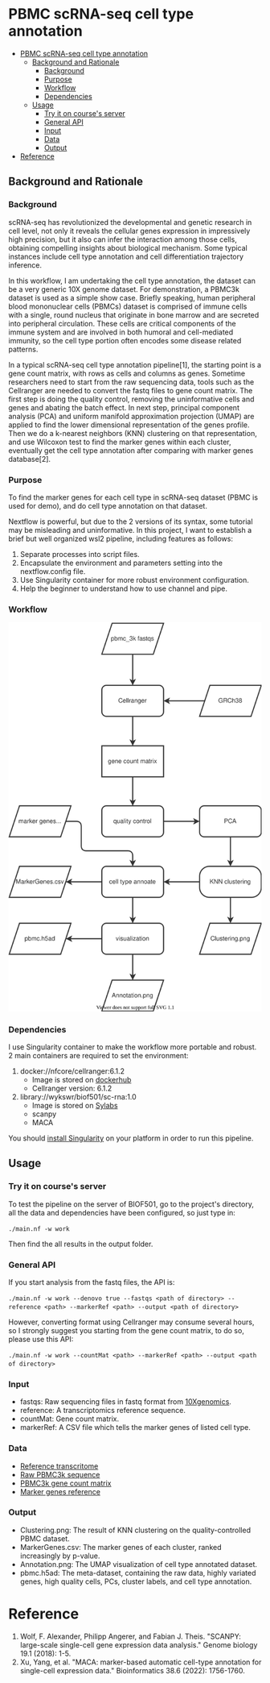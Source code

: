 # PBMC scRNA-seq cell type annotation

- [PBMC scRNA-seq cell type annotation](#pbmc-scrna-seq-cell-type-annotation)
  - [Background and Rationale](#background-and-rationale)
    - [Background](#background)
    - [Purpose](#purpose)
    - [Workflow](#workflow)
    - [Dependencies](#dependencies)
  - [Usage](#usage)
    - [Try it on course's server](#try-it-on-courses-server)
    - [General API](#general-api)
    - [Input](#input)
    - [Data](#data)
    - [Output](#output)
- [Reference](#reference)

## Background and Rationale
### Background
scRNA-seq has revolutionized the developmental and genetic research in cell level, not only it reveals the cellular genes expression in impressively high precision, but it also can infer the interaction among those cells, obtaining compelling insights about biological mechanism. Some typical instances include cell type annotation and cell differentiation trajectory inference.

In this workflow, I am undertaking the cell type annotation, the dataset can be a very generic 10X genome dataset. For demonstration, a PBMC3k dataset is used as a simple show case. Briefly speaking, human peripheral blood mononuclear cells (PBMCs) dataset is comprised of immune cells with a single, round nucleus that originate in bone marrow and are secreted into peripheral circulation. These cells are critical components of the immune system and are involved in both humoral and cell-mediated immunity, so the cell type portion often encodes some disease related patterns.

In a typical scRNA-seq cell type annotation pipeline[1], the starting point is a gene count matrix, with rows as cells and columns as genes. Sometime researchers need to start from the raw sequencing data, tools such as the Cellranger are needed to convert the fastq files to gene count matrix.
The first step is doing the quality control, removing the uninformative cells and genes and abating the batch effect. In next step, principal component analysis (PCA) and uniform manifold approximation projection (UMAP) are applied to find the lower dimensional representation of the genes profile. Then we do a k-nearest neighbors (KNN) clustering on that representation, and use Wilcoxon test to find the marker genes within each cluster, eventually get the cell type annotation after comparing with marker genes database[2].

### Purpose
To find the marker genes for each cell type in scRNA-seq dataset (PBMC is used for demo), and do cell type annotation on that dataset.

Nextflow is powerful, but due to the 2 versions of its syntax, some tutorial may be misleading and uninformative. In this project, I want to establish a brief but well organized wsl2 pipeline, including features as follows:
1. Separate processes into script files.
2. Encapsulate the environment and parameters setting into the nextflow.config file.
3. Use Singularity container for more robust environment configuration.
4. Help the beginner to understand how to use channel and pipe.
### Workflow
<p align="center">
  <img src="workflow.drawio.svg" alt="workflow diagram"/>
</p>

### Dependencies
I use Singularity container to make the workflow more portable and robust. 2 main containers are required to set the environment:
1. docker://nfcore/cellranger:6.1.2
    * Image is stored on [dockerhub](https://hub.docker.com/r/nfcore/cellranger/tags)
    * Cellranger version: 6.1.2
2. library://wykswr/biof501/sc-rna:1.0
    * Image is stored on [Sylabs](https://cloud.sylabs.io/library/wykswr/biof501/sc-rna)
    * scanpy
    * MACA

You should [install Singularity](https://docs.sylabs.io/guides/3.0/user-guide/installation.html) on your platform in order to run this pipeline.
## Usage
### Try it on course's server
To test the pipeline on the server of BIOF501, go to the project's directory, all the data and dependencies have been configured, so just type in:

`./main.nf -w work`

Then find the all results in the output folder.

### General API

If you start analysis from the fastq files, the API is:

`./main.nf -w work --denovo true --fastqs <path of directory> --reference <path> --markerRef <path> --output <path of directory>`

However, converting format using Cellranger may consume several hours, so I strongly suggest you starting from the gene count matrix, to do so, please use this API:

`./main.nf -w work --countMat <path> --markerRef <path> --output <path of directory>`
### Input
* fastqs: Raw sequencing files in fastq format from [10Xgenomics](https://www.10xgenomics.com).
* reference: A transcriptomics reference sequence.
* countMat: Gene count matrix.
* markerRef: A CSV file which tells the marker genes of listed cell type.
### Data
* [Reference transcritome](https://www.ncbi.nlm.nih.gov/assembly/GCF_000001405.40)
* [Raw PBMC3k sequence](https://www.10xgenomics.com/resources/datasets/pbmc-from-a-healthy-donor-granulocytes-removed-through-cell-sorting-3-k-1-standard-2-0-0)
* [PBMC3k gene count matrix](https://scanpy-tutorials.readthedocs.io/en/latest/pbmc3k.html)
* [Marker genes reference](https://github.com/ImXman/MACA/blob/master/MarkerDatabase/human_pbmc_oetjen_markers.csv)
### Output
* Clustering.png: The result of KNN clustering on the quality-controlled PBMC dataset.
* MarkerGenes.csv: The marker genes of each cluster, ranked increasingly by p-value.
* Annotation.png: The UMAP visualization of cell type annotated dataset.
* pbmc.h5ad: The meta-dataset, containing the raw data, highly variated genes, high quality cells, PCs, cluster labels, and cell type annotation.

# Reference
1. Wolf, F. Alexander, Philipp Angerer, and Fabian J. Theis. "SCANPY: large-scale single-cell gene expression data analysis." Genome biology 19.1 (2018): 1-5.
2. Xu, Yang, et al. "MACA: marker-based automatic cell-type annotation for single-cell expression data." Bioinformatics 38.6 (2022): 1756-1760.